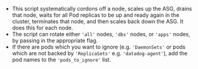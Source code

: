 - This script systematically cordons off a node, scales up the ASG, drains that node, waits for all Pod replicas to be up and ready again in the cluster, terminates that node, and then scales back down the ASG. It does this for each node. 
- The script can rotate either `'all'` nodes, `'dbs'` nodes, or `'apps'` nodes, by passing in the appropriate flag. 
- If there are pods which you want to ignore (e.g. `'DaemonSets'` or pods which are not backed by `'ReplicaSets'` e.g. `'datadog-agent'`), add the pod names to the `'pods_to_ignore'` list.